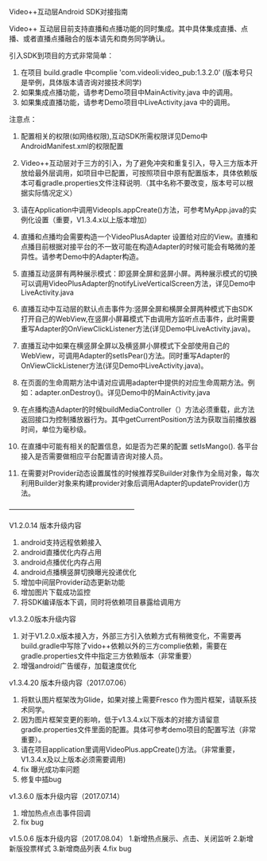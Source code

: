 Video++互动层Android SDK对接指南

Video++ 互动层目前支持直播和点播功能的同时集成。其中具体集成直播、点播、或者直播点播融合的版本请先和商务同学确认。

引入SDK到项目的方式非常简单：

  1. 在项目 build.gradle 中complie 'com.videoli:video_pub:1.3.2.0' (版本号只是举例，具体版本请咨询对接技术同学)
  2. 如果集成点播功能，请参考Demo项目中MainActivity.java 中的调用。
  3. 如果集成直播功能，请参考Demo项目中LiveActivity.java 中的调用。

注意点：

  1. 配置相关的权限(如网络权限),互动SDK所需权限详见Demo中AndroidManifest.xml的权限配置

  2. Video++互动层对于三方的引入，为了避免冲突和重复引入，导入三方版本开放给最外层调用，如项目中已配置，可按照项目中原有配置版本，具体依赖版本可看gradle.properties文件注释说明.（其中名称不要改变，版本号可以根据实际情况定义）

  3. 请在Application中调用Videopls.appCreate()方法，可参考MyApp.java的实例化设置（重要，V1.3.4.x以上版本增加）

  4. 直播和点播均会需要构造一个VideoPlusAdapter 设置给对应的View。直播和点播目前根据对接平台的不一致可能在构造Adapter的时候可能会有略微的差异性。请参考Demo中的Adapter构造。

  5. 直播互动竖屏有两种展示模式：即竖屏全屏和竖屏小屏。两种展示模式的切换可以调用VideoPlusAdapter的notifyLiveVerticalScreen方法，详见Demo中LiveActivity.java

  6. 直播互动中互动层的默认点击事件为:竖屏全屏和横屏全屏两种模式下由SDK打开自己的WebView,在竖屏小屏幕模式下由调用方监听点击事件，此时需要重写Adapter的OnViewClickListener方法(详见Demo中LiveActivity.java)。

  7. 直播互动中如果在横竖屏全屏以及横竖屏小屏模式下全部使用自己的WebView，可调用Adapter的setIsPear()方法。同时重写Adapter的OnViewClickListener方法(详见Demo中LiveActivity.java)。

  8. 在页面的生命周期方法中请对应调用adapter中提供的对应生命周期方法。例如：adapter.onDestroy()。详见Demo中的MainActivity.java

  9. 在点播构造Adapter的时候buildMediaController（）方法必须重载，此方法返回接口为控制播放器行为。其中getCurrentPosition方法为获取当前播放器时间，单位为毫秒级。

  10. 在直播中可能有相关的配置信息，如是否为芒果的配置 setIsMango(). 各平台接入是否需要做相应平台配置请咨询对接人员。

  11. 在需要对Provider动态设置属性的时候推荐奖Builder对象作为全局对象，每次利用Builder对象来构建provider对象后调用Adapter的updateProvider()方法。


  ——————————————————

  V1.2.0.14 版本升级内容
  1. android支持远程依赖接入
  2. android直播优化内存占用
  3. android点播优化内存占用
  4. android点播横竖屏切换曝光投递优化
  5. 增加中间层Provider动态更新功能
  6. 增加图片下载成功监控
  7. 将SDK编译版本下调，同时将依赖项目暴露给调用方

  v1.3.2.0版本升级内容
  1. 对于V1.2.0.x版本接入方，外部三方引入依赖方式有稍微变化，不需要再build.gradle中写除了vido++依赖以外的三方complie依赖，需要在gradle.properties文件中指定三方依赖版本（非常重要）
  2. 增强android广告缓存，加载速度优化

  v1.3.4.20 版本升级内容（2017.07.06）
  1. 将默认图片框架改为Glide，如果对接上需要Fresco 作为图片框架，请联系技术同学。
  2. 因为图片框架变更的影响，低于v1.3.4.x以下版本的对接方请留意gradle.properties文件里面的配置。具体可参考demo项目的配置写法（非常重要）。
  3. 请在项目application里调用VideoPlus.appCreate()方法。（非常重要，V1.3.4.x及以上版本必须需要调用)
  4. fix 曝光成功率问题
  5. 修复中插bug

  v1.3.6.0 版本升级内容（2017.07.14）
  1. 增加热点点击事件回调
  2. fix bug

  v1.5.0.6 版本升级内容（2017.08.04）
    1.新增热点展示、点击、关闭监听
    2.新增新版投票样式
    3.新增商品列表
    4.fix bug

